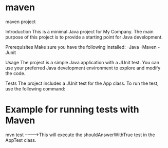 # maven
maven project

Introduction
This is a minimal Java project for My Company. The main purpose of this project is to provide a starting point for Java development.

Prerequisites
Make sure you have the following installed:
-Java
-Maven
-Junit

Usage
The project is a simple Java application with a JUnit test. You can use your preferred Java development environment to explore and modify the code.

Tests
The project includes a JUnit test for the App class. To run the test, use the following command:
# Example for running tests with Maven
mvn test  ---->This will execute the shouldAnswerWithTrue test in the AppTest class.
